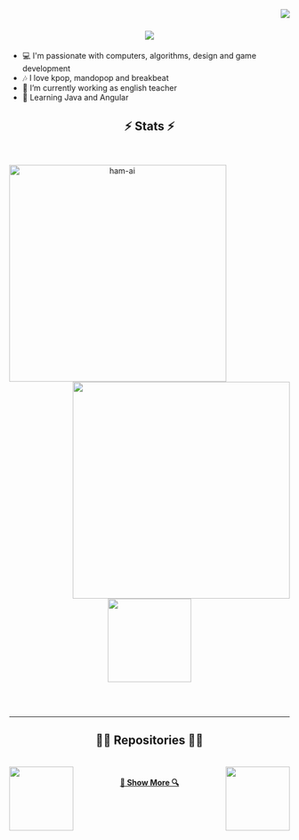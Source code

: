 
<img align="right" src="https://visitor-badge.laobi.icu/badge?page_id=ham-ai.ham-ai">

<h1 align="center">
  <a href="https://git.io/typing-svg">
    <img src="https://readme-typing-svg.herokuapp.com/?lines=Hello+World!+🌎;I+am+Abraham+Santos...;Nice+to+meet+you!&center=true&size=29&color=dd96f8"> 
  </a>
</h1>

<!--
<h5 align="center">
  <code><a href="" title="LinkedIn Profile"><img width="22" src="images/linkedin.svg"> LinkedIn</a></code>
  <code><a href="" title="HackerRank Profile"><img width="22" src="images/hackerrank.png"> HackerRank</a></code>
  <code><a href="" title="Stack Overflow Profile"><img width="22" src="images/stackoverflow.svg"> Stack Overflow</a></code>
  <code><a href="" title="Instagram Profile"><img width="22" src="images/instagram.svg"> Instagram</a></code>
</h5>
-->

  - 💻 I'm passionate with computers, algorithms, design and game development
  - 🎶 I love kpop, mandopop and breakbeat
  - 👔 I’m currently working as english teacher
  - 🌱 Learning Java and Angular


<!--
<hr>
<h2 align="center">🔥 Languages & Frameworks & Tools & Abilities 🔥</h2>
<br>
 <p align="center">
  <code><img title="C" height="25" src="images/c.svg"></code>
  <code><img title="C++" height="25" src="images/cpp.svg"></code>
  <code><img title="C#" height="25" src="images/cSharp.svg"></code>
  <code><img title="Python" height="25" src="images/python-original.svg"></code>
  <code><img title="Django" height="25" src="images/django.png"></code>
  <code><img title="Javascript" height="25" src="images/javascript.svg"></code>
  <code><img title="Problem Solving" height="25" src="images/problemSolving.png"></code>
  <code><img title="HTML5" height="25" src="images/html5.svg"></code>
  <code><img title="CSS" height="25" src="images/css.svg"></code>
  <code><img title="SASS" height="25" src="images/sass.svg"></code>
  <code><img title="Gulp" height="25" src="images/gulp.svg"></code>
  <code><img title="React" height="25" src="images/react-original.svg"></code>
  <code><img title="Redux" height="25" src="images/redux.svg"></code>
  <code><img title="AngularJS" height="25" src="images/angularjs.png"></code>
  <code><img title="Git" height="25" src="images/git-original.svg"></code>
  <code><img title=".NetCore" height="25" src="images/dotnetcore.svg"></code>
  <code><img title="PostgreSQL" height="25" src="images/postgresql.svg"></code>
  <code><img title="Visual Studio Code" height="25" src="images/vscode.png"></code>
  <code><img title="Microsoft Visual Studio" height="25" src="images/visualstudio.png"></code>
  <code><img title="JQuery" height="25" src="images/jquery-original.svg"></code>
  <code><img title="Java" height="25" src="images/java-original.svg"></code>
  <code><img title="JSON" height="25" src="images/json.svg"></code>
  <code><img title="Unity" height="25" src="images/unity3d.svg"></code>
  <code><img title="Android" height="25" src="images/android.svg"></code>
  <code><img title="GitHub" height="25" src="images/github.svg"></code>
  <code><img title="MySQL" height="25" src="images/mysql.svg"></code>
  <code><img title="npm" height="25" src="images/npm.svg"></code>
  <code><img title="PHP" height="25" src="images/php.svg"></code>
  <code><img title="Flask" height="25" src="images/flask.png"></code>
</p> -->


<h2 align="center">⚡ Stats ⚡</h2>
<br>
<p align=center>
  <div align=center>
    <a href="https://github.com/denvercoder1/github-readme-streak-stats" title="Go to Source">
      <img align="left" width=390 src="https://streak-stats.demolab.com/?user=ham-ai&theme=material-palenight&border=61dafb&hide_border=true" alt="ham-ai" />
    </a>
    <a href="https://github.com/anuraghazra/github-readme-stats" title="Go to Source">
      <img align="right" width=390 src="https://github-readme-stats.vercel.app/api?username=ham-ai&show_icons=true&theme=material-palenight&border_color=61dafb&hide_border=true" />
    </a>
  </div>
  <br><br><br><br><br><br><br><br><br>
  
  <div align=center>
    <a href="https://github.com/anuraghazra/github-readme-stats">
      <img height=150 align="center" src="https://github-readme-stats.vercel.app/api/top-langs/?username=ham-ai&hide=c%23,powershell,Mathematica,Ruby,Objective-C,Objective-C%2b%2b,Cuda&title_color=dd96f8&text_color=ffffff&icon_color=61dafb&bg_color=20232a&langs_count=8&layout=compact&border_color=61dafb&hide_border=true&size_weight=0.5&count_weight=0.5" />
    </a>
  </div>
  
  <br><br>

  <!-- <img src="https://github-readme-activity-graph.vercel.app/graph?username=ham-ai&theme=material-palenight&bg_color=20232a&hide_border=true" width="100%"/>*-->
</p>

<hr>

<h2 align="center">👨‍💻 Repositories 👨‍💻</h2>
<br>

<div width="100%" align="center">
  <a align="left" href="https://github.com/ham-ai/pokedex.git" title="pokedex"><img align="left" height="115" src="https://github-readme-stats.vercel.app/api/pin/?username=ham-ai&repo=Pokedex&theme=material-palenight&border_color=61dafb&border_radius=10"></a><a align="right" href="https://github.com/ham-ai/tcc_empregaSenai.git" title="emprega_senai"><img align="right" height="115" src="https://github-readme-stats.vercel.app/api/pin/?username=ham-ai&repo=tcc_empregaSenai&theme=material-palenight&border_color=61dafb&border_radius=10"></a>
</div>

<!-- <br/><br/><br/><br/><br/><br/>

<div width="100%" align="center">
  <a align="left" href="https://github.com/ham-ai/banco_desafio.git" title="banco app desafio"><img align="left" height="115" src="https://github-readme-stats.vercel.app/api/pin/?username=ham-ai&repo=banco_desafio&theme=material-palenight&border_color=61dafb&border_radius=10"></a>
  <a align="right" href="https://github.com/ham-ai/portfolio" title="portfolio"><img align="right" height="115" src="https://github-readme-stats.vercel.app/api/pin/?username=ham-ai&repo=portfolio&theme=material-palenight&border_color=61dafb&border_radius=10"></a>
</div>

<br/><br/><br/><br/><br/><br/> -->

<h4 align="center">
  <a href="https://github.com/ham-ai?tab=repositories" title="Show Repositories">🔎 Show More 🔍</a>
</h4>


<!--
**zumrudu-anka/zumrudu-anka** is a ✨ _special_ ✨ repository because its `README.md` (this file) appears on your GitHub profile.

Here are some ideas to get you started:

- 🔭 I’m currently working on ...
- 🌱 I’m currently learning ...
- 👯 I’m looking to collaborate on ...
- 🤔 I’m looking for help with ...
- 💬 Ask me about ...
- 📫 How to reach me: ...
- 😄 Pronouns: ...
- ⚡ Fun fact: ...


Notes: If you want use this readme, firstly star it please. If you can't align your repositories like this, please change your repository desription to shorter than now. Maybe 4 or 5 word will be good.

![Metrics](https://metrics.lecoq.io/zumrudu-anka?template=classic&base.header=0&base.activity=0&base.community=0&base.repositories=0&base.metadata=0&achievements=1&achievements.threshold=C&achievements.secrets=true&achievements.limit=0&config.timezone=Europe%2FIstanbul)

-->
